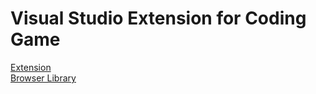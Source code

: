 # Visual Studio Extension for Coding Game

[Extension](./CodingGameExtension)  
[Browser Library](./CodingBrowser)